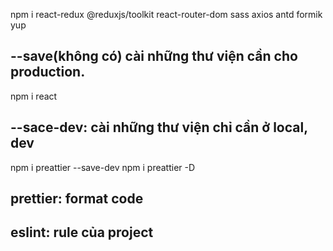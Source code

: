 npm i react-redux @reduxjs/toolkit
react-router-dom sass axios antd formik yup

## --save(không có) cài những thư viện cần cho production.
npm i react 

## --sace-dev: cài những thư viện chỉ cần ở local, dev
npm i preattier --save-dev
npm i preattier -D

## prettier: format code
## eslint: rule của project

